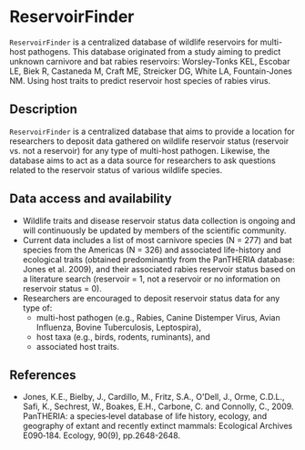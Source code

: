 # ReservoirFinder
`ReservoirFinder` is a centralized database of wildlife reservoirs for multi-host pathogens. This database originated from a study aiming to predict unknown carnivore and bat rabies reservoirs: Worsley-Tonks KEL, Escobar LE, Biek R, Castaneda M, Craft ME, Streicker DG, White LA, Fountain-Jones NM. Using host traits to predict reservoir host species of rabies virus. 

## Description
`ReservoirFinder` is a centralized database that aims to provide a location for researchers to deposit data gathered on wildlife reservoir status (reservoir vs. not a reservoir) for any type of multi-host pathogen. Likewise, the database aims to act as a data source for researchers to ask questions related to the reservoir status of various wildlife species. 

## Data access and availability
* Wildlife traits and disease reservoir status data collection is ongoing and will continuously be updated by members of the scientific community.
* Current data  includes a list of most carnivore species (N = 277) and bat species from the Americas (N = 326) and associated life-history and ecological traits (obtained predominantly from the PanTHERIA database: Jones et al. 2009), and their associated rabies reservoir status based on a literature search (reservoir = 1, not a reservoir or no information on reservoir status = 0).
* Researchers are encouraged to deposit reservoir status data for any type of: 
  + multi-host pathogen (e.g., Rabies, Canine Distemper Virus, Avian Influenza, Bovine Tuberculosis, Leptospira),
  + host taxa (e.g., birds, rodents, ruminants), and 
  + associated host traits.

## References
* Jones, K.E., Bielby, J., Cardillo, M., Fritz, S.A., O'Dell, J., Orme, C.D.L., Safi, K., Sechrest, W., Boakes, E.H., Carbone, C. and Connolly, C., 2009. PanTHERIA: a species‐level database of life history, ecology, and geography of extant and recently extinct mammals: Ecological Archives E090‐184. Ecology, 90(9), pp.2648-2648.
